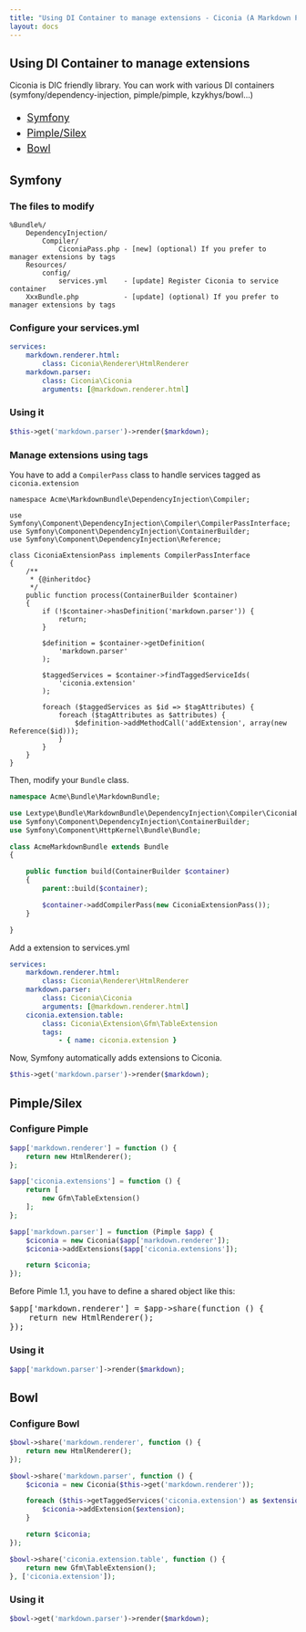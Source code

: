 ```yaml
---
title: "Using DI Container to manage extensions - Ciconia (A Markdown Parser)"
layout: docs
---
```


<h2 class="title">Using DI Container to manage extensions</h2>

<p>Ciconia is DIC friendly library. You can work with various DI containers (symfony/dependency-injection, pimple/pimple, kzykhys/bowl...)</p>

<ul style="font-size:18px;line-height: 1.5;">
  <li><a href="#symfony">Symfony</a></li>
  <li><a href="#pimple">Pimple/Silex</a></li>
  <li><a href="#bowl">Bowl</a></li>
</ul>

<h2 id="symfony" class="title">Symfony</h2>

### The files to modify

```
%Bundle%/
    DependencyInjection/
        Compiler/
            CiconiaPass.php - [new] (optional) If you prefer to manager extensions by tags
    Resources/
        config/
            services.yml    - [update] Register Ciconia to service container
    XxxBundle.php           - [update] (optional) If you prefer to manager extensions by tags
```

### Configure your services.yml

``` yaml
services:
    markdown.renderer.html:
        class: Ciconia\Renderer\HtmlRenderer
    markdown.parser:
        class: Ciconia\Ciconia
        arguments: [@markdown.renderer.html]
```

### Using it

``` php
$this->get('markdown.parser')->render($markdown);
```

### Manage extensions using tags

You have to add a `CompilerPass` class to handle services tagged as `ciconia.extension`

```
namespace Acme\MarkdownBundle\DependencyInjection\Compiler;

use Symfony\Component\DependencyInjection\Compiler\CompilerPassInterface;
use Symfony\Component\DependencyInjection\ContainerBuilder;
use Symfony\Component\DependencyInjection\Reference;

class CiconiaExtensionPass implements CompilerPassInterface
{
    /**
     * {@inheritdoc}
     */
    public function process(ContainerBuilder $container)
    {
        if (!$container->hasDefinition('markdown.parser')) {
            return;
        }

        $definition = $container->getDefinition(
            'markdown.parser'
        );

        $taggedServices = $container->findTaggedServiceIds(
            'ciconia.extension'
        );

        foreach ($taggedServices as $id => $tagAttributes) {
            foreach ($tagAttributes as $attributes) {
                $definition->addMethodCall('addExtension', array(new Reference($id)));
            }
        }
    }
}
```

Then, modify your `Bundle` class.

``` php
namespace Acme\Bundle\MarkdownBundle;

use Lextype\Bundle\MarkdownBundle\DependencyInjection\Compiler\CiconiaExtensionPass;
use Symfony\Component\DependencyInjection\ContainerBuilder;
use Symfony\Component\HttpKernel\Bundle\Bundle;

class AcmeMarkdownBundle extends Bundle
{

    public function build(ContainerBuilder $container)
    {
        parent::build($container);

        $container->addCompilerPass(new CiconiaExtensionPass());
    }

}
```

Add a extension to services.yml

``` yaml
services:
    markdown.renderer.html:
        class: Ciconia\Renderer\HtmlRenderer
    markdown.parser:
        class: Ciconia\Ciconia
        arguments: [@markdown.renderer.html]
    ciconia.extension.table:
        class: Ciconia\Extension\Gfm\TableExtension
        tags:
            - { name: ciconia.extension }
```

Now, Symfony automatically adds extensions to Ciconia.

``` php
$this->get('markdown.parser')->render($markdown);
```

<h2 id="pimple" class="title">Pimple/Silex</h2>

### Configure Pimple

``` php
$app['markdown.renderer'] = function () {
    return new HtmlRenderer();
};

$app['ciconia.extensions'] = function () {
    return [
        new Gfm\TableExtension()
    ];
};

$app['markdown.parser'] = function (Pimple $app) {
    $ciconia = new Ciconia($app['markdown.renderer']);
    $ciconia->addExtensions($app['ciconia.extensions']);

    return $ciconia;
});
```

<div class="alert alert-info">
<p>Before Pimle 1.1, you have to define a shared object like this:</p>
<pre>$app['markdown.renderer'] = $app->share(function () {
    return new HtmlRenderer();
});</pre>
</div>

### Using it

``` php
$app['markdown.parser']->render($markdown);
```

<h2 id="bowl" class="title">Bowl</h2>

### Configure Bowl

``` php
$bowl->share('markdown.renderer', function () {
    return new HtmlRenderer();
});

$bowl->share('markdown.parser', function () {
    $ciconia = new Ciconia($this->get('markdown.renderer'));

    foreach ($this->getTaggedServices('ciconia.extension') as $extension) {
        $ciconia->addExtension($extension);
    }

    return $ciconia;
});

$bowl->share('ciconia.extension.table', function () {
    return new Gfm\TableExtension();
}, ['ciconia.extension']);
```

### Using it

``` php
$bowl->get('markdown.parser')->render($markdown);
```